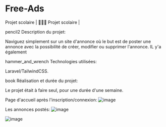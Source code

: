 # Free-Ads
Projet scolaire
| 👨🏻‍💻 Projet scolaire |

pencil2 Description du projet:

Naviguez simplement sur un site d'annonce où le but est de poster une annonce avec la possibilité de créer, modifier ou supprimer l'annonce. 
IL y'a également 

hammer_and_wrench Technologies utilisées:

Laravel/TailwindCSS.

book Réalisation et durée du projet:

Le projet était à faire seul, pour une durée d'une semaine.

Page d'accueil après l'inscription/connexion: 
![image](https://github.com/Dopey59/Free-Ads/assets/118551930/df270d7d-41c2-4b40-8689-d33fec50de1b)

Les annonces postés: 
![image](https://github.com/Dopey59/Free-Ads/assets/118551930/a44abef7-ef29-4803-9bd2-314d5c3511cc)

![image](https://github.com/Dopey59/Free-Ads/assets/118551930/90a0b764-796c-4fc0-ae6c-c057c67e1d73)
